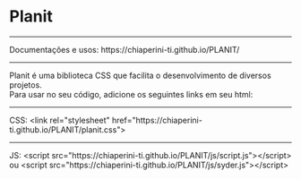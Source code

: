 # Planit 
<hr>Documentações e usos: https://chiaperini-ti.github.io/PLANIT/ <br><hr>
Planit é uma biblioteca CSS que facilita o desenvolvimento de diversos projetos.<br>
Para usar no seu código, adicione os seguintes links em seu html:
<hr>
CSS: &lt;link rel="stylesheet" href="https://chiaperini-ti.github.io/PLANIT/planit.css"&gt;
<hr>
JS: &lt;script src="https://chiaperini-ti.github.io/PLANIT/js/script.js"&gt;&lt;/script&gt;<br>
ou
&lt;script src="https://chiaperini-ti.github.io/PLANIT/js/syder.js"&gt;&lt;/script&gt;
